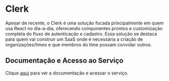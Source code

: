 # Clerk

Apesar de recente, o Clerk é uma solução focada principalmente em quem usa React no dia-a-dia, oferecendo componentes prontos e customização completa do fluxo de autenticação e cadastro. Essa solução se destaca para quem vai construir um SaaS onde é necessária a criação de organizações/times e que membros do time possam convidar outros.

## Documentação e Acesso ao Serviço

Clique [aqui](https://clerk.com) para ver a documentação e acessar o serviço.